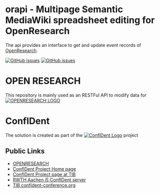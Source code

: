 # orapi - Multipage Semantic MediaWiki spreadsheet editing for OpenResearch

The api provides an interface to get and update event records of [OpenResearch](https://confident.dbis.rwth-aachen.de/or/index.php?title=Main_Page).

[![GitHub issues](https://img.shields.io/github/issues/tholzheim/orapi.svg)](https://github.com/tholzheim/orapi/issues)
[![GitHub issues](https://img.shields.io/github/issues-closed/tholzheim/orapi.svg)](https://github.com/tholzheim/orapi/issues/?q=is%3Aissue+is%3Aclosed)

# OPEN RESEARCH

This repository is mainly used as an RESTFul API to modify data for
[![OPENRESEARCH LOGO](https://www.openresearch.org/mediawiki/images/e/ed/Openresearch_logo_2017_rgb_resized.png)](https://www.openresearch.org/wiki/Main_Page)


# ConfIDent
The solution is created as part of the
[![ConfIDent Logo](https://projects.tib.eu/fileadmin/templates/confident/tib_projects_confident_1150.jpg)](https://www.openresearch.org)
project

## Public Links
* [OPENRESEARCH](https://www.openresearch.org)
* [ConfIDent Project Home page](https://projects.tib.eu/en/confident/)
* [ConfIDent Project page at TIB](https://www.tib.eu/en/research-development/project-overview/project-summary/confident)
* [RWTH Aachen i5 ConfIDent server](https://confident.dbis.rwth-aachen.de/)
* [TIB confident-conference.org](https://www.confident-conference.org/r/)
